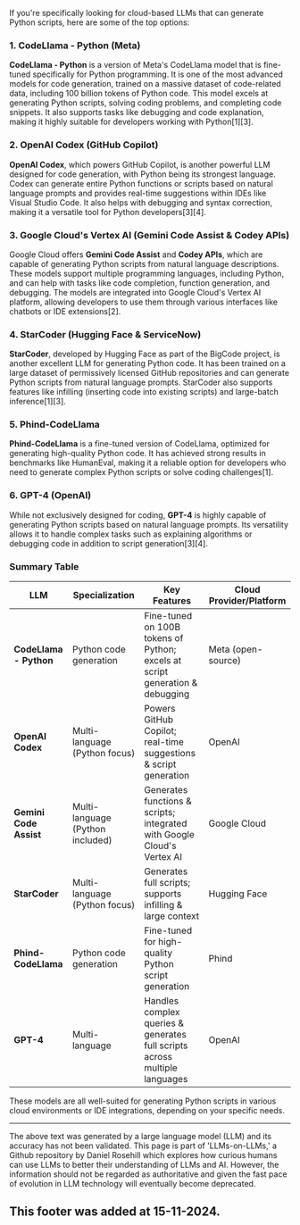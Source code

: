 If you're specifically looking for cloud-based LLMs that can generate Python scripts, here are some of the top options:

### 1. CodeLlama - Python (Meta)

**CodeLlama - Python** is a version of Meta's CodeLlama model that is fine-tuned specifically for Python programming. It is one of the most advanced models for code generation, trained on a massive dataset of code-related data, including 100 billion tokens of Python code. This model excels at generating Python scripts, solving coding problems, and completing code snippets. It also supports tasks like debugging and code explanation, making it highly suitable for developers working with Python\[1]\[3].

### 2. OpenAI Codex (GitHub Copilot)

**OpenAI Codex**, which powers GitHub Copilot, is another powerful LLM designed for code generation, with Python being its strongest language. Codex can generate entire Python functions or scripts based on natural language prompts and provides real-time suggestions within IDEs like Visual Studio Code. It also helps with debugging and syntax correction, making it a versatile tool for Python developers\[3]\[4].

### 3. Google Cloud's Vertex AI (Gemini Code Assist & Codey APIs)

Google Cloud offers **Gemini Code Assist** and **Codey APIs**, which are capable of generating Python scripts from natural language descriptions. These models support multiple programming languages, including Python, and can help with tasks like code completion, function generation, and debugging. The models are integrated into Google Cloud's Vertex AI platform, allowing developers to use them through various interfaces like chatbots or IDE extensions\[2].

### 4. StarCoder (Hugging Face & ServiceNow)

**StarCoder**, developed by Hugging Face as part of the BigCode project, is another excellent LLM for generating Python code. It has been trained on a large dataset of permissively licensed GitHub repositories and can generate Python scripts from natural language prompts. StarCoder also supports features like infilling (inserting code into existing scripts) and large-batch inference\[1]\[3].

### 5. Phind-CodeLlama

**Phind-CodeLlama** is a fine-tuned version of CodeLlama, optimized for generating high-quality Python code. It has achieved strong results in benchmarks like HumanEval, making it a reliable option for developers who need to generate complex Python scripts or solve coding challenges\[1].

### 6. GPT-4 (OpenAI)

While not exclusively designed for coding, **GPT-4** is highly capable of generating Python scripts based on natural language prompts. Its versatility allows it to handle complex tasks such as explaining algorithms or debugging code in addition to script generation\[3]\[4].

### Summary Table

| LLM                    | Specialization                   | Key Features                                                                 | Cloud Provider/Platform |
| ---------------------- | -------------------------------- | ---------------------------------------------------------------------------- | ----------------------- |
| **CodeLlama - Python** | Python code generation           | Fine-tuned on 100B tokens of Python; excels at script generation & debugging | Meta (open-source)      |
| **OpenAI Codex**       | Multi-language (Python focus)    | Powers GitHub Copilot; real-time suggestions & script generation             | OpenAI                  |
| **Gemini Code Assist** | Multi-language (Python included) | Generates functions & scripts; integrated with Google Cloud's Vertex AI      | Google Cloud            |
| **StarCoder**          | Multi-language (Python focus)    | Generates full scripts; supports infilling & large context                   | Hugging Face            |
| **Phind-CodeLlama**    | Python code generation           | Fine-tuned for high-quality Python script generation                         | Phind                   |
| **GPT-4**              | Multi-language                   | Handles complex queries & generates full scripts across multiple languages   | OpenAI                  |

These models are all well-suited for generating Python scripts in various cloud environments or IDE integrations, depending on your specific needs.

&#x20;

---

The above text was generated by a large language model (LLM) and its accuracy has not been validated. This page is part of 'LLMs-on-LLMs,' a Github repository by Daniel Rosehill which explores how curious humans can use LLMs to better their understanding of LLMs and AI. However, the information should not be regarded as authoritative and given the fast pace of evolution in LLM technology will eventually become deprecated. 

This footer was added at 15-11-2024.
---